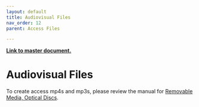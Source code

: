 ```yaml
---
layout: default
title: Audiovisual Files
nav_order: 12
parent: Access Files

---
```


**[Link to master document.](https://docs.google.com/document/d/1QEfQ3uOgp_Mkiilf3Iz-uiEQaIVpkGHQIqSLVcSjt0I/edit?usp=sharing)**

# Audiovisual Files

To create access mp4s and mp3s, please review the manual for [Removable Media, Optical Discs](https://newschoolarchives.github.io/docs/1_removable_media/3_optical_disks.html).
